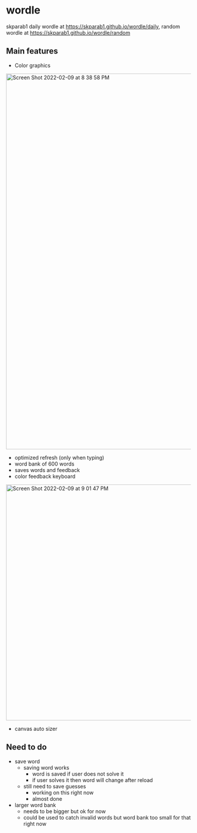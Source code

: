 # wordle
skparab1 daily wordle at https://skparab1.github.io/wordle/daily, random wordle at https://skparab1.github.io/wordle/random

## Main features
- Color graphics

<img width="1024" alt="Screen Shot 2022-02-09 at 8 38 58 PM" src="https://user-images.githubusercontent.com/71990977/153338215-a3a39c8b-f6b4-4a11-8972-b6d0c5d83f35.png">

- optimized refresh (only when typing)
- word bank of 600 words
- saves words and feedback
- color feedback keyboard

<img width="643" alt="Screen Shot 2022-02-09 at 9 01 47 PM" src="https://user-images.githubusercontent.com/71990977/153340518-e5f3de3a-82f7-4e20-ba97-854e476c8dc1.png">

- canvas auto sizer

## Need to do
- save word
  - saving word works
    - word is saved if user does not solve it
    - if user solves it then word will change after reload
  - still need to save guesses
    - working on this right now
    - almost done
- larger word bank
  - needs to be bigger but ok for now
  - could be used to catch invalid words but word bank too small for that right now
